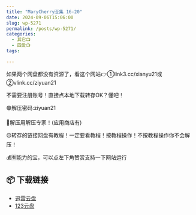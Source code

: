 ```yaml
---
title: "MaryCherry🈴集 16-20"
date: 2024-09-06T15:06:00
slug: wp-5271
permalink: /posts/wp-5271/
categories:
  - 其它📺
  - 四爱📺
tags:

---
```


如果两个网盘都没有资源了，看这个网站👉①link3.cc/xianyu21或②vlink.cc/ziyuan21

不需要注册账号！直接点本地下载转存OK？懂吧！

🟢解压密码:ziyuan21

🔵解压用解压专家！(应用商店有)

🟡转存的链接网盘有教程！一定要看教程！按教程操作！不按教程操作你不会解压！

💰🈶能力的宝，可以点左下角赞赏支持一下网站运行

## 📦 下载链接
- [迅雷云盘](https://blziyuan21.com/pay-download/5271?key=82e9a64735&down_id=0)
- [123云盘](https://blziyuan21.com/pay-download/5271?key=82e9a64735&down_id=1)

